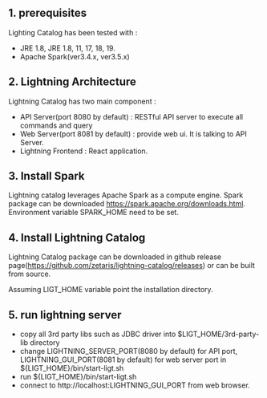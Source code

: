 <!--
Copyright 2023 ZETARIS Pty Ltd

Permission is hereby granted, free of charge, to any person obtaining a copy of this software and
associated documentation files (the "Software"), to deal in the Software without restriction,
including without limitation the rights to use, copy, modify, merge, publish, distribute, sublicense,
and/or sell copies of the Software, and to permit persons to whom the Software is furnished to do so,
subject to the following conditions:

The above copyright notice and this permission notice shall be included in all copies
or substantial portions of the Software.

THE SOFTWARE IS PROVIDED "AS IS", WITHOUT WARRANTY OF ANY KIND, EXPRESS OR IMPLIED,
INCLUDING BUT NOT LIMITED TO THE WARRANTIES OF MERCHANTABILITY, FITNESS FOR A PARTICULAR PURPOSE AND
NONINFRINGEMENT. IN NO EVENT SHALL THE AUTHORS OR COPYRIGHT HOLDERS BE LIABLE FOR ANY CLAIM,
DAMAGES OR OTHER LIABILITY, WHETHER IN AN ACTION OF CONTRACT, TORT OR OTHERWISE, ARISING FROM,
OUT OF OR IN CONNECTION WITH THE SOFTWARE OR THE USE OR OTHER DEALINGS IN THE SOFTWARE.
-->

## 1. prerequisites
Lighting Catalog has been tested with :
* JRE 1.8, JRE 1.8, 11, 17, 18, 19.
* Apache Spark(ver3.4.x, ver3.5.x)

## 2. Lightning Architecture
Lightning Catalog has two main component :
* API Server(port 8080 by default) : RESTful API server to execute all commands and query
* Web Server(port 8081 by default) : provide web ui. It is talking to API Server.
* Lightning Frontend : React application.

## 3. Install Spark
Lightning catalog leverages Apache Spark as a compute engine. Spark package can be downloaded https://spark.apache.org/downloads.html.
Environment variable SPARK_HOME need to be set.

## 4. Install Lightning Catalog
Lightning Catalog package can be downloaded in github release page(https://github.com/zetaris/lightning-catalog/releases) or can be built from source.

Assuming LIGT_HOME variable point the installation directory.

## 5. run lightning server
* copy all 3rd party libs such as JDBC driver into $LIGT_HOME/3rd-party-lib directory
* change LIGHTNING_SERVER_PORT(8080 by default) for API port, LIGHTNING_GUI_PORT(8081 by default) for web server port in ${LIGT_HOME}/bin/start-ligt.sh
* run ${LIGT_HOME}/bin/start-ligt.sh
* connect to http://localhost:LIGHTNING_GUI_PORT from web browser.
